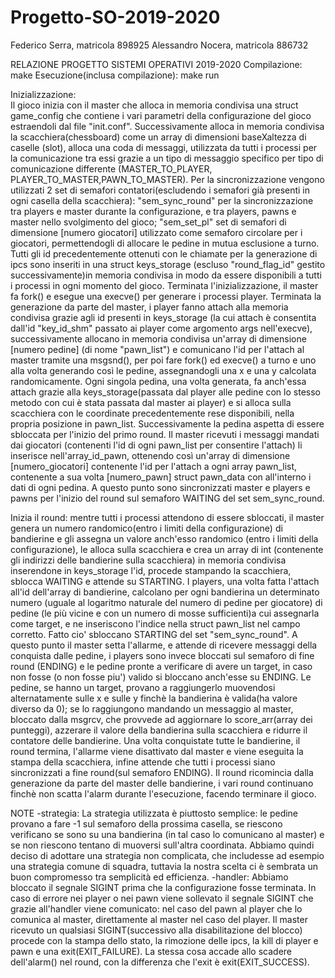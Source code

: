 # Progetto-SO-2019-2020

Federico Serra, matricola 898925
Alessandro Nocera, matricola 886732

RELAZIONE PROGETTO SISTEMI OPERATIVI 2019-2020
Compilazione: make
Esecuzione(inclusa compilazione): make run

Inizializzazione:  
Il gioco inizia con il master che alloca in memoria condivisa una struct game_config che contiene i vari parametri della configurazione del gioco estraendoli dal file "init.conf". 
Successivamente alloca in memoria condivisa la scacchiera(chessboard) come un array di dimensioni baseXaltezza di caselle (slot), alloca una coda di messaggi, utilizzata da tutti i processi per la comunicazione tra essi grazie a un tipo di messaggio specifico per tipo di comunicazione differente (MASTER_TO_PLAYER, PLAYER_TO_MASTER,PAWN_TO_MASTER).
Per la sincronizzazione vengono utilizzati 2 set di semafori contatori(escludendo i semafori già presenti in ogni casella della scacchiera): "sem_sync_round" per la sincronizzazione tra players e master durante la configurazione, e tra players, pawns e master nello svolgimento del gioco; "sem_set_pl" set di semafori di dimensione [numero giocatori] utilizzato come semaforo circolare per i giocatori, permettendogli di allocare le pedine in mutua esclusione a turno.
Tutti gli id precedentemente ottenuti con le chiamate per la generazione di ipcs sono inseriti in una struct keys_storage (escluso "round_flag_id" gestito successivamente)in memoria condivisa in modo da essere disponibili a tutti i processi in ogni momento del gioco.
Terminata l'inizializzazione, il master fa fork() e esegue una execve() per generare i processi player. Terminata  la generazione da parte del master, i player fanno attach alla memoria condivisa grazie agli id presenti in keys_storage (la cui attach è consentita dall'id "key_id_shm" passato ai player come argomento args nell'execve), successivamente allocano in memoria condivisa un'array di dimensione [numero pedine] (di nome "pawn_list") e comunicano l'id per l'attach al master tramite una msgsnd(), per poi fare fork() ed execve() a turno e uno alla volta generando così le pedine, assegnandogli una x e una y calcolata randomicamente.
Ogni singola pedina, una volta generata, fa anch'essa attach grazie alla keys_storage(passata dal player alle pedine con lo stesso metodo con cui è stata passata dal master ai player) e si alloca sulla scacchiera con le coordinate precedentemente rese disponibili, nella propria posizione in pawn_list. Successivamente la pedina aspetta di essere sbloccata per l'inizio del primo round.
Il master ricevuti i messaggi mandati dai giocatori (contenenti l'id di ogni pawn_list per consentire l'attach) li inserisce nell'array_id_pawn, ottenendo così un'array di dimensione [numero_giocatori] contenente l'id per l'attach a ogni array pawn_list, contenente a sua volta [numero_pawn] struct pawn_data con all'interno i dati di ogni pedina.
A questo punto sono sincronizzati master e players e pawns per l'inizio del round sul semaforo WAITING del set sem_sync_round.

Inizia il round:
mentre tutti i processi attendono di essere sbloccati, il master genera un numero randomico(entro i limiti della configurazione) di bandierine e gli assegna un valore anch'esso randomico (entro i limiti della configurazione), le alloca sulla scacchiera e crea un array di int (contenente gli indirizzi delle bandierine sulla scacchiera) in memoria condivisa inserendone in keys_storage l'id, procede stampando la scacchiera, sblocca WAITING e attende su STARTING. I players, una volta fatta l'attach all'id dell'array di bandierine, calcolano per ogni bandierina un determinato numero (uguale al logaritmo naturale del numero di pedine per giocatore) di pedine (le più vicine e con un numero di mosse sufficienti)a cui assegnarla come target, e ne inseriscono l'indice nella struct pawn_list nel campo corretto. Fatto cio' sbloccano STARTING del set "sem_sync_round". A questo punto il master setta l'allarme, e attende di ricevere messaggi della conquista dalle pedine, i players sono invece bloccati sul semaforo di fine round (ENDING) e le pedine pronte a verificare di avere un target, in caso non fosse (o non fosse piu') valido si bloccano anch'esse su ENDING.
Le pedine, se hanno un target, provano a raggiungerlo muovendosi alternatamente sulle x e sulle y finchè la bandierina è valida(ha valore diverso da 0); se lo raggiungono mandando un messaggio al master, bloccato dalla msgrcv, che provvede ad aggiornare lo score_arr(array dei punteggi), azzerare il valore della bandierina sulla scacchiera e ridurre il contatore delle bandierine. Una volta conquistate tutte le bandierine, il round termina, l'allarme viene disattivato dal master e viene eseguita la stampa della scacchiera, infine attende che tutti i processi siano sincronizzati a fine round(sul semaforo ENDING). 
Il round ricomincia dalla generazione da parte del master delle bandierine, i vari round continuano finchè non scatta l'alarm durante l'esecuzione, facendo terminare il gioco.

NOTE
-strategia: 
La strategia utilizzata è piuttosto semplice: le pedine provano a fare -1 sul semaforo della prossima casella, se riescono verificano se sono su una bandierina (in tal caso lo comunicano al master) e se non riescono tentano di muoversi sull'altra coordinata. Abbiamo quindi deciso di adottare una strategia non complicata, che includesse ad esempio una strategia comune di squadra, tuttavia la nostra scelta ci è sembrata un buon compromesso tra semplicità ed efficienza.
-handler:
Abbiamo bloccato il segnale SIGINT prima che la configurazione fosse terminata. In caso di errore nei player o nei pawn viene sollevato il segnale SIGINT che grazie all'handler viene comunicato: nel caso del pawn al player che lo comunica al master, direttamente al master nel caso del player. Il master ricevuto un qualsiasi SIGINT(successivo alla disabilitazione del blocco) procede con la stampa dello stato, la rimozione delle ipcs, la kill di player e pawn e una exit(EXIT_FAILURE). La stessa cosa accade allo scadere dell'alarm() nel round, con la differenza che l'exit è exit(EXIT_SUCCESS).
